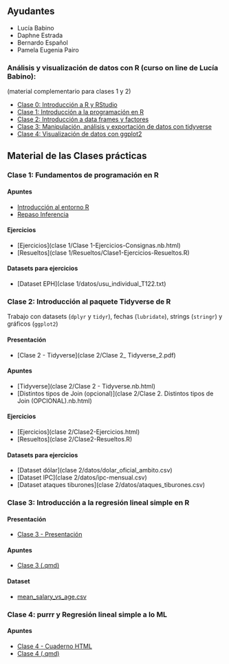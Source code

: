 ## Ayudantes

- Lucía Babino
- Daphne Estrada
- Bernardo Español
- Pamela Eugenia Pairo

### Análisis y visualización de datos con R (curso on line de Lucía Babino): 
(material complementario para clases 1 y 2)
- [Clase 0: Introducción a R y RStudio](https://www.youtube.com/watch?v=CwMMtc9T6bA&list=PLYqQ3ecJzraGAcMR3V7hXddbrabB4q0i0)
- [Clase 1: Introducción a la programación en R](https://www.youtube.com/watch?v=ZFRdEmVe0JY&list=PLYqQ3ecJzraHY7nx2eraUPkMs2DYQLgtK)
- [Clase 2: Introducción a data frames y factores](https://www.youtube.com/watch?v=dYwPFQW3h1o&list=PLYqQ3ecJzraESiG-YcQ0FUZi26dHBSnzx)
- [Clase 3: Manipulación, análisis y exportación de datos con tidyverse](https://www.youtube.com/watch?v=OTttYM-oaGA&list=PLYqQ3ecJzraETao-jyb4VMO-5bhhPoX4G)
- [Clase 4: Visualización de datos con ggplot2](https://www.youtube.com/watch?v=qVSQ1HmvS4M&list=PLYqQ3ecJzraFraZdrOi05kx76aH7Cbz5H)

## Material de las Clases prácticas

### Clase 1: Fundamentos de programación en R

#### Apuntes

- [Introducción al entorno R](https://eea-uba.github.io/EEA-2025/clase%201/repaso_r.html)
- [Repaso Inferencia](https://github.com/eea-uba/EEA-2025/blob/main/clase%201/repaso.pdf)
  
#### Ejercicios

- [Ejercicios](clase 1/Clase 1-Ejercicios-Consignas.nb.html)
- [Resueltos](clase 1/Resueltos/Clase1-Ejercicios-Resueltos.R)

#### Datasets para ejercicios
- [Dataset EPH](clase 1/datos/usu_individual_T122.txt)

### Clase 2: Introducción al paquete Tidyverse de R

Trabajo con datasets (`dplyr` y  `tidyr`), fechas (`lubridate`), strings (`stringr`) y gráficos (`ggplot2`)

#### Presentación

- [Clase 2 - Tidyverse](clase 2/Clase 2_ Tidyverse_2.pdf)

#### Apuntes

- [Tidyverse](clase 2/Clase 2 - Tidyverse.nb.html)
- [Distintos tipos de Join (opcional)](clase 2/Clase 2. Distintos tipos de Join (OPCIONAL).nb.html)

#### Ejercicios

- [Ejercicios](clase 2/Clase2-Ejercicios.html)
- [Resueltos](clase 2/Clase2-Resueltos.R)

#### Datasets para ejercicios

- [Dataset dólar](clase 2/datos/dolar_oficial_ambito.csv)
- [Dataset IPC](clase 2/datos/ipc-mensual.csv)
- [Dataset ataques tiburones](clase 2/datos/ataques_tiburones.csv)

  


### Clase 3: Introducción a la regresión lineal simple en R

#### Presentación

- [Clase 3 - Presentación](<clase 3/clase 3 pres.pdf>)

#### Apuntes

- [Clase 3 (.qmd)](<clase 3/clase 3.qmd>)

#### Dataset

- [mean_salary_vs_age.csv](<clase 4/mean_salary_vs_age.csv>)


### Clase 4: purrr y Regresión lineal simple a lo ML

#### Apuntes

- [Clase 4 - Cuaderno HTML](<clase 4/clase 4.html>)
- [Clase 4 (.qmd)](<clase 4/clase 4.qmd>)

